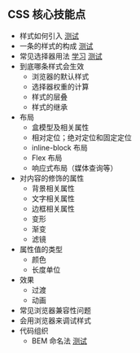 ## CSS 核心技能点
* 样式如何引入 [测试](where/test.md)
* 一条的样式的构成 [测试](basic/test.md)
* 常见选择器用法 [学习](https://developer.mozilla.org/zh-CN/docs/Web/Guide/CSS/Getting_started/Selectors) [测试](selector/test.md)
* 到底哪条样式会生效
  * 浏览器的默认样式
  * 选择器权重的计算
  * 样式的层叠
  * 样式的继承
* 布局
  * 盒模型及相关属性
  * 相对定位；绝对定位和固定定位
  * inline-block 布局
  * Flex 布局
  * 响应式布局（媒体查询等）
* 对内容的修饰的属性
  * 背景相关属性
  * 文字相关属性
  * 边框相关属性
  * 变形
  * 渐变
  * 滤镜
* 属性值的类型
  * 颜色
  * 长度单位
* 效果
  * 过渡
  * 动画
* 常见浏览器兼容性问题
* 会用浏览器来调试样式
* 代码组织
  * BEM 命名法 [测试](bem/test.md)